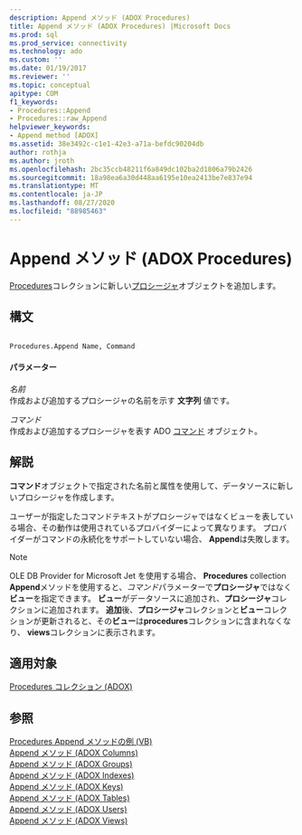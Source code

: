 ```yaml
---
description: Append メソッド (ADOX Procedures)
title: Append メソッド (ADOX Procedures) |Microsoft Docs
ms.prod: sql
ms.prod_service: connectivity
ms.technology: ado
ms.custom: ''
ms.date: 01/19/2017
ms.reviewer: ''
ms.topic: conceptual
apitype: COM
f1_keywords:
- Procedures::Append
- Procedures::raw_Append
helpviewer_keywords:
- Append method [ADOX]
ms.assetid: 38e3492c-c1e1-42e3-a71a-befdc90204db
author: rothja
ms.author: jroth
ms.openlocfilehash: 2bc35ccb48211f6a849dc102ba2d1806a79b2426
ms.sourcegitcommit: 18a98ea6a30d448aa6195e10ea2413be7e837e94
ms.translationtype: MT
ms.contentlocale: ja-JP
ms.lasthandoff: 08/27/2020
ms.locfileid: "88985463"
---
```

# <a name="append-method-adox-procedures"></a>Append メソッド (ADOX Procedures)
[Procedures](./procedures-collection-adox.md)コレクションに新しい[プロシージャ](./procedure-object-adox.md)オブジェクトを追加します。  
  
## <a name="syntax"></a>構文  
  
```  
  
Procedures.Append Name, Command  
```  
  
#### <a name="parameters"></a>パラメーター  
 *名前*  
 作成および追加するプロシージャの名前を示す **文字列** 値です。  
  
 *コマンド*  
 作成および追加するプロシージャを表す ADO [コマンド](../ado-api/command-object-ado.md) オブジェクト。  
  
## <a name="remarks"></a>解説  
 **コマンド**オブジェクトで指定された名前と属性を使用して、データソースに新しいプロシージャを作成します。  
  
 ユーザーが指定したコマンドテキストがプロシージャではなくビューを表している場合、その動作は使用されているプロバイダーによって異なります。 プロバイダーがコマンドの永続化をサポートしていない場合、 **Append**は失敗します。  
  
> [!NOTE]
>  OLE DB Provider for Microsoft Jet を使用する場合、 **Procedures** collection **Append**メソッドを使用すると、*コマンド*パラメーターで**プロシージャ**ではなく**ビュー**を指定できます。 **ビュー**がデータソースに追加され、**プロシージャ**コレクションに追加されます。 **追加**後、**プロシージャ**コレクションと**ビュー**コレクションが更新されると、その**ビュー**は**procedures**コレクションに含まれなくなり、 **views**コレクションに表示されます。  
  
## <a name="applies-to"></a>適用対象  
 [Procedures コレクション (ADOX)](./procedures-collection-adox.md)  
  
## <a name="see-also"></a>参照  
 [Procedures Append メソッドの例 (VB)](./procedures-append-method-example-vb.md)   
 [Append メソッド (ADOX Columns)](./append-method-adox-columns.md)   
 [Append メソッド (ADOX Groups)](./append-method-adox-groups.md)   
 [Append メソッド (ADOX Indexes)](./append-method-adox-indexes.md)   
 [Append メソッド (ADOX Keys)](./append-method-adox-keys.md)   
 [Append メソッド (ADOX Tables)](./append-method-adox-tables.md)   
 [Append メソッド (ADOX Users)](./append-method-adox-users.md)   
 [Append メソッド (ADOX Views)](./append-method-adox-views.md)